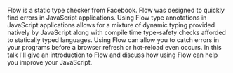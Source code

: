 Flow is a static type checker from Facebook. Flow was designed to quickly find errors in JavaScript applications. Using Flow type annotations in JavaScript applications allows for a mixture of dynamic typing provided natively by JavaScript along with compile time type-safety checks afforded to statically typed languages. Using Flow can allow you to catch errors in your programs before a browser refresh or hot-reload even occurs. In this talk I'll give an introduction to Flow and discuss how using Flow can help you improve your JavaScript.
